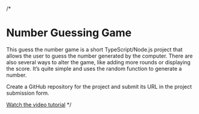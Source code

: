 /*
# Number Guessing Game

This guess the number game is a short TypeScript/Node.js project that allows the user to guess the number generated by the computer. There are also several ways to alter the game, like adding more rounds or displaying the score. It’s quite simple and uses the random function to generate a number.

Create a GitHub repository for the project and submit its URL in the project submission form. 

[Watch the video tutorial](https://www.linkedin.com/feed/update/urn:li:activity:7176978722812542976)
*/
